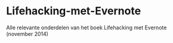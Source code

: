 # Lifehacking-met-Evernote
Alle relevante onderdelen van het boek Lifehacking met Evernote (november 2014)
